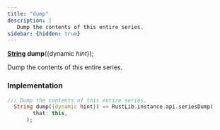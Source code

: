 ```yaml
---
title: "dump"
description: |
   Dump the contents of this entire series.
sidebar: {hidden: true}
---
```

<span class="dart-code"><strong>[String] dump</strong>({<span class="nobr">dynamic <i>hint</i></span>});</span>

 Dump the contents of this entire series.
### Implementation
```dart
/// Dump the contents of this entire series.
  String dump({dynamic hint}) => RustLib.instance.api.seriesDump(
        that: this,
      );
```

[String]: https://api.flutter.dev/flutter/dart-core/String-class.html